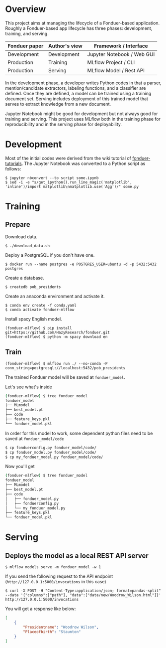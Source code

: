 # Overview

This project aims at managing the lifecycle of a Fonduer-based application.
Roughly a Fonduer-based app lifecycle has three phases: development, training, and serving.

| Fonduer paper | Author's view | Framework / Interface |
| --- | --- | --- |
| Development | Development | Jupyter Notebook / Web GUI |
| Production | Training | MLflow Project / CLI |
| Production | Serving | MLflow Model / Rest API |

In the development phase, a developer writes Python codes in that a parser, mention/candidate extractors, labeling functions, and a classifier are defined.
Once they are defined, a model can be trained using a training document set.
Serving includes deployment of this trained model that serves to extract knowledge from a new document.

Jupyter Notebook might be good for development but not always good for training and serving.
This project uses MLflow both in the training phase for reproducibility and in the serving phase for deployability.

# Development

Most of the initial codes were derived from the wiki tutorial of [fonduer-tutorials](https://github.com/HazyResearch/fonduer-tutorials).
The Jupyter Notebook was converted to a Python script as follows:

```
$ jupyter nbconvert --to script some.ipynb
$ sed -i -e "s/get_ipython().run_line_magic('matplotlib', 'inline')/import matplotlib\nmatplotlib.use('Agg')/" some.py
```

# Training

## Prepare

Download data.

```
$ ./download_data.sh
```

Deploy a PostgreSQL if you don't have one.

```
$ docker run --name postgres -e POSTGRES_USER=ubuntu -d -p 5432:5432 postgres
```

Create a database.

```
$ createdb pob_presidents
```

Create an anaconda environment and activate it.

```
$ conda env create -f conda.yaml
$ conda activate fonduer-mlflow
```

Install spacy English model.

```
(fonduer-mlflow) $ pip install git+https://github.com/HazyResearch/fonduer.git
(fonduer-mlflow) $ python -m spacy download en
```

## Train

```
(fonduer-mlflow) $ mlflow run ./ --no-conda -P conn_string=postgresql://localhost:5432/pob_presidents
```

The trained Fonduer model will be saved at `fonduer_model`.

Let's see what's inside

```bash
(fonduer-mlflow) $ tree fonduer_model
fonduer_model
├── MLmodel
├── best_model.pt
├── code
├── feature_keys.pkl
└── fonduer_model.pkl
```

In order for this model to work, some dependent python files need to be saved at `fonduer_model/code`

```bash
$ cp fonduerconfig.py fonduer_model/code/
$ cp fonduer_model.py fonduer_model/code/
$ cp my_fonduer_model.py fonduer_model/code/
```

Now you'll get

```bash
(fonduer-mlflow) $ tree fonduer_model
fonduer_model
├── MLmodel
├── best_model.pt
├── code
│   ├── fonduer_model.py
│   ├── fonduerconfig.py
│   └── my_fonduer_model.py
├── feature_keys.pkl
└── fonduer_model.pkl
```

# Serving

## Deploys the model as a local REST API server

```
$ mlflow models serve -m fonduer_model -w 1
```

If you send the following request to the API endpoint (`http://127.0.0.1:5000/invocations` in this case)

```
$ curl -X POST -H "Content-Type:application/json; format=pandas-split" --data '{"columns":["path"], "data":["data/new/Woodrow_Wilson.html"]}' http://127.0.0.1:5000/invocations
```

You will get a response like below:

```json
[
    {
        "Presidentname": "Woodrow Wilson",
        "Placeofbirth": "Staunton"
    }
]
```
